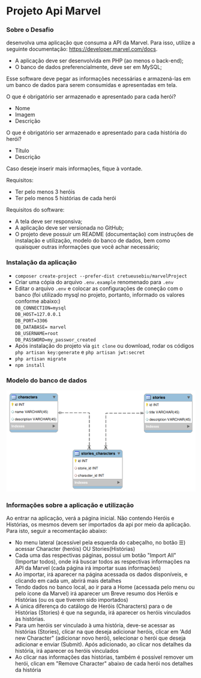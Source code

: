 <h1>Projeto Api Marvel</h1>
<h3>Sobre o Desafio</h3> 
<p>desenvolva uma aplicação que consuma a API da Marvel. Para isso, utilize a seguinte documentação: <a href="https://developer.marvel.com/docs">https://developer.marvel.com/docs</a>.</p>
<ul>
    <li>
        A aplicação deve ser desenvolvida em PHP (ao menos o back-end);
    </li>
    <li>
        O banco de dados preferencialmente, deve ser em MySQL;
    </li>
</ul>
<p>Esse software deve pegar as informações necessárias e armazená-las em um banco de dados para serem consumidas e apresentadas em tela.</p>
<p>O que é obrigatório ser armazenado e apresentado para cada herói?</p>
<ul>
    <li>
        Nome
    </li>
    <li>
        Imagem
    </li>
    <li>
        Descrição
    </li>
</ul>
<p>O que é obrigatório ser armazenado e apresentado para cada história do herói?</p>
<ul>
    <li> Título</li>
    <li> Descrição</li>
</ul>
<p>Caso deseje inserir mais informações, fique à vontade.</p>
<p>Requisitos:</p>
<ul>
    <li>Ter pelo menos 3 heróis</li>
    <li>Ter pelo menos 5 histórias de cada herói</li>
</ul>
<p>Requisitos do software:</p>
<ul>
    <li>A tela deve ser responsiva;</li>
    <li>A aplicação deve ser versionada no GitHub;</li>
    <li>O projeto deve possuir um README (documentação) com instruções de instalação e utilização, modelo do banco de dados, bem como quaisquer outras informações que você achar necessário;</li>
</ul>

<h3>Instalação da aplicação</h3>
<ul>
    <li><code>composer create-project --prefer-dist cretueusebiu/marvelProject </code></li>
    <li>Criar uma cópia do arquivo <code>.env.example</code>  renomenado para <code>.env</code></li>
    <li>Editar o arquivo <code>.env</code> e colocar as configurações de coneção com o banco (foi utilizado mysql no projeto, portanto, informado os valores conforme abaixo:)<br>
        <code>DB_CONNECTION=mysql
DB_HOST=127.0.0.1
DB_PORT=3306
DB_DATABASE= marvel
DB_USERNAME=root
DB_PASSWORD=my_passwor_created</code>
    </li>
    <li>Após instalação do projeto via <code>git clone</code> ou download, rodar os códigos
        <code>php artisan key:generate</code> e <code>php artisan jwt:secret</code></li>
    <li><code>php artisan migrate </code></li>
    <li><code>npm install </code></li>
</ul>
<h3>Modelo do banco de dados</h3>
<img src="https://github.com/kabratz/marvelApi/blob/master/malvelModel.png">

<h3>Informações sobre a aplicação e utilização</h3>
<p>
    Ao entrar na aplicação, verá a página inicial. Não contendo Heróis e Histórias, os mesmos devem ser importados da api por meio da aplicação. Para isto, seguir a recomentação abaixo:
</p>
<ul>
    <li>No menu lateral (acessível pela esquerda do cabeçalho, no botão ☰) acessar Character (heróis) OU Stories(Histórias) </li>
    <li>Cada uma das respectivas páginas, possui um botão "Import All" (Importar todos), onde irá buscar todos as respectivas informações na API da Marvel (cada página irá importar suas informações)</li>
    <li>Ao importar, irá aparecer na página acessada os dados disponíveis, e clicando em cada um, abrirá mais detalhes</li>
    <li>Tendo dados no banco local, ao ir para a Home (acessada pelo menu ou pelo ícone da Marvel) irá aparecer um Breve resumo dos Heróis e Histórias (ou os que tiverem sido importados) </li>
    <li>A única diferença do catálogo de Heróis (Characters) para o de Histórias (Stories) é que na segunda, irá aparecer os heróis vinculados às histórias.</li>
    <li>Para um heróis ser vinculado à uma história, deve-se acessar as histórias (Stories), clicar na que deseja adicionar heróis, clicar em 'Add new Character" (adicionar novo herói), selecionar o herói que deseja adicionar e enviar (Submit). Após adicionado, ao clicar nos detalhes da história, irá aparecer os heróis vinculados</li>
    <li>Ao clicar nas informações das histórias, também é possível remover um herói, clican em "Remove Character" abaixo de cada herói nos detalhes da história</li>
</ul>
